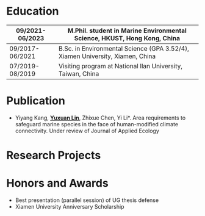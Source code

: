# Education
| 09/2021-06/2023 | M.Phil. student in Marine Environmental Science, HKUST, Hong Kong, China       |
|-----------------|--------------------------------------------------------------------------------|
| 09/2017-06/2021 | B.Sc. in Environmental Science (GPA 3.52/4), Xiamen University, Xiamen, China  |
| 07/2019-08/2019 | Visiting program at National Ilan University, Taiwan, China                    |

# Publication
+ Yiyang Kang, **<u>Yuxuan Lin</u>**, Zhixue Chen, Yi Li*. Area requirements to safeguard marine species in the face of human-modified climate connectivity. Under review of Journal of Applied Ecology

# Research Projects

# Honors and Awards
+ Best presentation (parallel session) of UG thesis defense
+ Xiamen University Anniversary Scholarship

